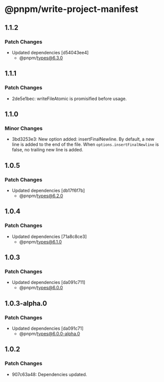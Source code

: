 # @pnpm/write-project-manifest

## 1.1.2

### Patch Changes

- Updated dependencies [d54043ee4]
  - @pnpm/types@6.3.0

## 1.1.1

### Patch Changes

- 2de5e1bec: writeFileAtomic is promisified before usage.

## 1.1.0

### Minor Changes

- 3bd3253e3: New option added: insertFinalNewline. By default, a new line is added to the end of the file. When `options.insertFinalNewline` is false, no trailing new line is added.

## 1.0.5

### Patch Changes

- Updated dependencies [db17f6f7b]
  - @pnpm/types@6.2.0

## 1.0.4

### Patch Changes

- Updated dependencies [71a8c8ce3]
  - @pnpm/types@6.1.0

## 1.0.3

### Patch Changes

- Updated dependencies [da091c711]
  - @pnpm/types@6.0.0

## 1.0.3-alpha.0

### Patch Changes

- Updated dependencies [da091c71]
  - @pnpm/types@6.0.0-alpha.0

## 1.0.2

### Patch Changes

- 907c63a48: Dependencies updated.
